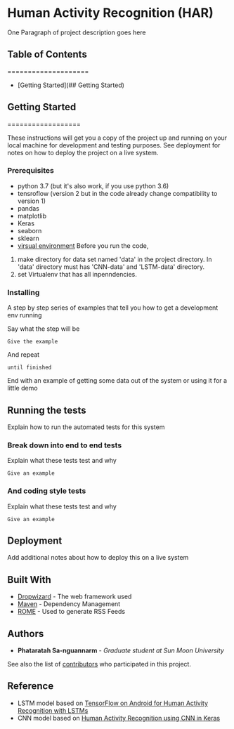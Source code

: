 # Human Activity Recognition (HAR)

One Paragraph of project description goes here

## Table of Contents
====================
<!--ts-->
- [Getting Started](## Getting Started)

<!--te-->
## Getting Started
==================

These instructions will get you a copy of the project up and running on your local machine for development and testing purposes. See deployment for notes on how to deploy the project on a live system.

### Prerequisites

- python 3.7 (but it's also work, if you use python 3.6)
- tensroflow (version 2 but in the code already change compatibility to version 1)
- pandas
- matplotlib
- Keras
- seaborn
- sklearn
- [virsual environment](https://docs.python.org/3/tutorial/venv.html)
Before you run the code,
1. make directory for data set named 'data' in the project directory. In 'data' directory must has 'CNN-data' and 'LSTM-data' directory.
2. set Virtualenv that has all inpenndencies.

### Installing

A step by step series of examples that tell you how to get a development env running

Say what the step will be

```
Give the example
```

And repeat

```
until finished
```

End with an example of getting some data out of the system or using it for a little demo

## Running the tests

Explain how to run the automated tests for this system

### Break down into end to end tests

Explain what these tests test and why

```
Give an example
```

### And coding style tests

Explain what these tests test and why

```
Give an example
```

## Deployment

Add additional notes about how to deploy this on a live system

## Built With

* [Dropwizard](http://www.dropwizard.io/1.0.2/docs/) - The web framework used
* [Maven](https://maven.apache.org/) - Dependency Management
* [ROME](https://rometools.github.io/rome/) - Used to generate RSS Feeds


## Authors

* **Phataratah Sa-nguannarm** - *Graduate student at Sun Moon University*

See also the list of [contributors](https://github.com/your/project/contributors) who participated in this project.

## Reference
- LSTM model based on [TensorFlow on Android for Human Activity Recognition with LSTMs](https://github.com/curiousily/TensorFlow-on-Android-for-Human-Activity-Recognition-with-LSTMs)
- CNN model based on [Human Activity Recognition using CNN in Keras](https://github.com/Shahnawax/HAR-CNN-Keras)
